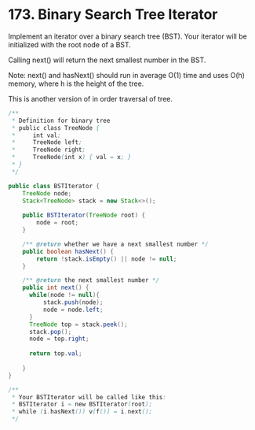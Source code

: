 # 173. Binary Search Tree Iterator 

Implement an iterator over a binary search tree (BST). Your iterator will be initialized with the root node of a BST.

Calling next() will return the next smallest number in the BST.

Note: next() and hasNext() should run in average O(1) time and uses O(h) memory, where h is the height of the tree.

This is another version of in order traversal of tree.

```java
/**
 * Definition for binary tree
 * public class TreeNode {
 *     int val;
 *     TreeNode left;
 *     TreeNode right;
 *     TreeNode(int x) { val = x; }
 * }
 */

public class BSTIterator {
    TreeNode node;
    Stack<TreeNode> stack = new Stack<>();
    
    public BSTIterator(TreeNode root) {
        node = root;
    }

    /** @return whether we have a next smallest number */
    public boolean hasNext() {
        return !stack.isEmpty() || node != null;
    }

    /** @return the next smallest number */
    public int next() {
      while(node != null){
          stack.push(node);
          node = node.left;
      }  
      TreeNode top = stack.peek();
      stack.pop();
      node = top.right;
      
      return top.val;
      
    }
}

/**
 * Your BSTIterator will be called like this:
 * BSTIterator i = new BSTIterator(root);
 * while (i.hasNext()) v[f()] = i.next();
 */
```